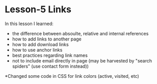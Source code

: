 # Lesson-5 Links

In this lesson I learned:


- the difference between absoulte, relative and internal references
- how to add links to another page
- how to add download links
- how to use anchor links
- best practices regarding link names
- not to include email directly in page (may be harvested by "search spiders" (use contact form instead))

*Changed some code in CSS for link colors (active, visited, etc)
